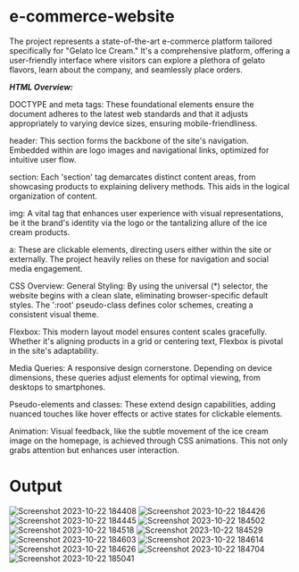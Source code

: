 # e-commerce-website
The project represents a state-of-the-art e-commerce platform tailored specifically for "Gelato Ice Cream." It's a comprehensive platform, offering a user-friendly interface where visitors can explore a plethora of gelato flavors, learn about the company, and seamlessly place orders.

<em><b>HTML Overview:</b></em>

DOCTYPE and meta tags: These foundational elements ensure the document adheres to the latest web standards and that it adjusts appropriately to varying device sizes, ensuring mobile-friendliness.

header: This section forms the backbone of the site's navigation. Embedded within are logo images and navigational links, optimized for intuitive user flow.

section: Each 'section' tag demarcates distinct content areas, from showcasing products to explaining delivery methods. This aids in the logical organization of content.

img: A vital tag that enhances user experience with visual representations, be it the brand's identity via the logo or the tantalizing allure of the ice cream products.

a: These are clickable elements, directing users either within the site or externally. The project heavily relies on these for navigation and social media engagement.

CSS Overview:
General Styling: By using the universal (*) selector, the website begins with a clean slate, eliminating browser-specific default styles. The ':root' pseudo-class defines color schemes, creating a consistent visual theme.

Flexbox: This modern layout model ensures content scales gracefully. Whether it's aligning products in a grid or centering text, Flexbox is pivotal in the site's adaptability.

Media Queries: A responsive design cornerstone. Depending on device dimensions, these queries adjust elements for optimal viewing, from desktops to smartphones.

Pseudo-elements and classes: These extend design capabilities, adding nuanced touches like hover effects or active states for clickable elements.

Animation: Visual feedback, like the subtle movement of the ice cream image on the homepage, is achieved through CSS animations. This not only grabs attention but enhances user interaction.


# Output
![Screenshot 2023-10-22 184408](https://github.com/varunteja-18/e-commerce-website/assets/109790641/4ac31093-abc1-46b4-b0e7-f488713a22f0)
![Screenshot 2023-10-22 184426](https://github.com/varunteja-18/e-commerce-website/assets/109790641/c5717787-0df4-4d81-82d2-f37f4f21f839)
![Screenshot 2023-10-22 184445](https://github.com/varunteja-18/e-commerce-website/assets/109790641/dec44c01-870a-42a4-a142-9d103c94b49d)
![Screenshot 2023-10-22 184502](https://github.com/varunteja-18/e-commerce-website/assets/109790641/9a13baa5-dcba-4d7e-bff9-5192fa2b2ec9)
![Screenshot 2023-10-22 184518](https://github.com/varunteja-18/e-commerce-website/assets/109790641/6278ecde-5445-4606-8789-e819609fff6c)
![Screenshot 2023-10-22 184529](https://github.com/varunteja-18/e-commerce-website/assets/109790641/b24ed552-a224-42aa-bf05-cb38e455255c)
![Screenshot 2023-10-22 184603](https://github.com/varunteja-18/e-commerce-website/assets/109790641/072fdb43-cf40-44fc-b8da-32147443dbee)
![Screenshot 2023-10-22 184614](https://github.com/varunteja-18/e-commerce-website/assets/109790641/e5b2a6c4-681a-45db-814a-6ee42faaaf38)
![Screenshot 2023-10-22 184626](https://github.com/varunteja-18/e-commerce-website/assets/109790641/49b2e97f-c9dd-4549-a247-bd84178144f3)
![Screenshot 2023-10-22 184704](https://github.com/varunteja-18/e-commerce-website/assets/109790641/8f539369-97a3-4051-91aa-2a85988083c5)
![Screenshot 2023-10-22 185041](https://github.com/varunteja-18/e-commerce-website/assets/109790641/4078f273-8943-406d-a709-efceedbf314f)
